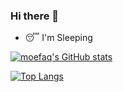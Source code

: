 ### Hi there 👋
- 😴 I'm Sleeping

[![moefaq's GitHub stats](https://github-readme-stats.vercel.app/api?username=moefaq)](https://github.com/anuraghazra/github-readme-stats)  

[![Top Langs](https://github-readme-stats.vercel.app/api/top-langs/?username=moefaq)](https://github.com/anuraghazra/github-readme-stats)
